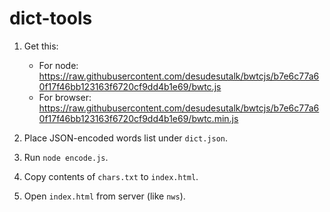 # dict-tools

  1. Get this:

      * For node: https://raw.githubusercontent.com/desudesutalk/bwtcjs/b7e6c77a60f17f46bb123163f6720cf9dd4b1e69/bwtc.js
      * For browser: https://raw.githubusercontent.com/desudesutalk/bwtcjs/b7e6c77a60f17f46bb123163f6720cf9dd4b1e69/bwtc.min.js

  2. Place JSON-encoded words list under `dict.json`.
  3. Run `node encode.js`.
  4. Copy contents of `chars.txt` to `index.html`.
  5. Open `index.html` from server (like `nws`).

